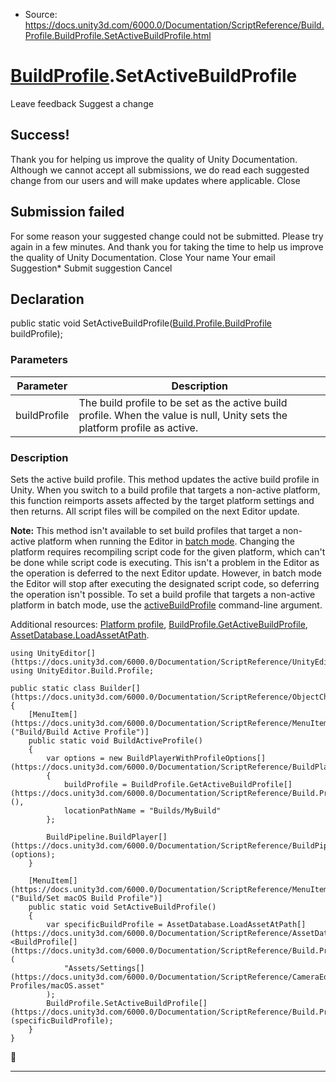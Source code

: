 * Source: https://docs.unity3d.com/6000.0/Documentation/ScriptReference/Build.Profile.BuildProfile.SetActiveBuildProfile.html

#  [BuildProfile](https://docs.unity3d.com/6000.0/Documentation/ScriptReference/Build.Profile.BuildProfile.html).SetActiveBuildProfile
Leave feedback
Suggest a change
## Success!
Thank you for helping us improve the quality of Unity Documentation. Although we cannot accept all submissions, we do read each suggested change from our users and will make updates where applicable.
Close
## Submission failed
For some reason your suggested change could not be submitted. Please <a>try again</a> in a few minutes. And thank you for taking the time to help us improve the quality of Unity Documentation.
Close
Your name Your email Suggestion* Submit suggestion
Cancel
## Declaration
public static void SetActiveBuildProfile([Build.Profile.BuildProfile](https://docs.unity3d.com/6000.0/Documentation/ScriptReference/Build.Profile.BuildProfile.html) buildProfile); 
### Parameters
Parameter | Description  
---|---  
buildProfile | The build profile to be set as the active build profile. When the value is null, Unity sets the platform profile as active.  
### Description
Sets the active build profile.
This method updates the active build profile in Unity. When you switch to a build profile that targets a non-active platform, this function reimports assets affected by the target platform settings and then returns. All script files will be compiled on the next Editor update.  
  
**Note:** This method isn't available to set build profiles that target a non-active platform when running the Editor in [batch mode](https://docs.unity3d.com/6000.0/Documentation/Manual/EditorCommandLineArguments.html). Changing the platform requires recompiling script code for the given platform, which can't be done while script code is executing. This isn't a problem in the Editor as the operation is deferred to the next Editor update. However, in batch mode the Editor will stop after executing the designated script code, so deferring the operation isn't possible. To set a build profile that targets a non-active platform in batch mode, use the [activeBuildProfile](https://docs.unity3d.com/6000.0/Documentation/Manual/EditorCommandLineArguments.html) command-line argument.  
  
Additional resources: [Platform profile](https://docs.unity3d.com/6000.0/Documentation/Manual/build-profiles.html), [BuildProfile.GetActiveBuildProfile](https://docs.unity3d.com/6000.0/Documentation/ScriptReference/Build.Profile.BuildProfile.GetActiveBuildProfile.html), [AssetDatabase.LoadAssetAtPath](https://docs.unity3d.com/6000.0/Documentation/ScriptReference/AssetDatabase.LoadAssetAtPath.html).
```
using UnityEditor[](https://docs.unity3d.com/6000.0/Documentation/ScriptReference/UnityEditor.html);
using UnityEditor.Build.Profile;  
  
public static class Builder[](https://docs.unity3d.com/6000.0/Documentation/ScriptReference/ObjectChangeEventStream.Builder.html)
{
    [MenuItem[](https://docs.unity3d.com/6000.0/Documentation/ScriptReference/MenuItem.html)("Build/Build Active Profile")]
    public static void BuildActiveProfile()
    {
        var options = new BuildPlayerWithProfileOptions[](https://docs.unity3d.com/6000.0/Documentation/ScriptReference/BuildPlayerWithProfileOptions.html)
        {
            buildProfile = BuildProfile.GetActiveBuildProfile[](https://docs.unity3d.com/6000.0/Documentation/ScriptReference/Build.Profile.BuildProfile.GetActiveBuildProfile.html)(),
            locationPathName = "Builds/MyBuild"
        };  
  
        BuildPipeline.BuildPlayer[](https://docs.unity3d.com/6000.0/Documentation/ScriptReference/BuildPipeline.BuildPlayer.html)(options);
    }  
  
    [MenuItem[](https://docs.unity3d.com/6000.0/Documentation/ScriptReference/MenuItem.html)("Build/Set macOS Build Profile")]
    public static void SetActiveBuildProfile()
    {
        var specificBuildProfile = AssetDatabase.LoadAssetAtPath[](https://docs.unity3d.com/6000.0/Documentation/ScriptReference/AssetDatabase.LoadAssetAtPath.html)<BuildProfile[](https://docs.unity3d.com/6000.0/Documentation/ScriptReference/Build.Profile.BuildProfile.html)>(
            "Assets/Settings[](https://docs.unity3d.com/6000.0/Documentation/ScriptReference/CameraEditor.Settings.html)/Build Profiles/macOS.asset"
        );
        BuildProfile.SetActiveBuildProfile[](https://docs.unity3d.com/6000.0/Documentation/ScriptReference/Build.Profile.BuildProfile.SetActiveBuildProfile.html)(specificBuildProfile);
    }
}

```

* * *
